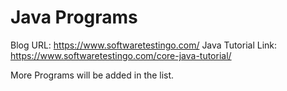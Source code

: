 # Java Programs

Blog URL: https://www.softwaretestingo.com/
Java Tutorial Link: https://www.softwaretestingo.com/core-java-tutorial/

More Programs will be added in the list.

